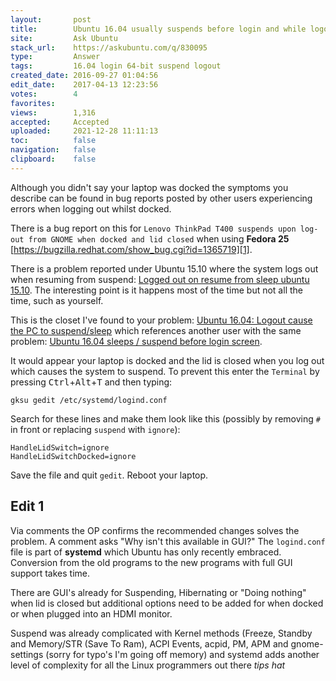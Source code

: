 ```yaml
---
layout:       post
title:        Ubuntu 16.04 usually suspends before login and while logout
site:         Ask Ubuntu
stack_url:    https://askubuntu.com/q/830095
type:         Answer
tags:         16.04 login 64-bit suspend logout
created_date: 2016-09-27 01:04:56
edit_date:    2017-04-13 12:23:56
votes:        4
favorites:    
views:        1,316
accepted:     Accepted
uploaded:     2021-12-28 11:11:13
toc:          false
navigation:   false
clipboard:    false
---
```


Although you didn't say your laptop was docked the symptoms you describe can be found in bug reports posted by other users experiencing errors when logging out whilst docked.

There is a bug report on this for `Lenovo ThinkPad T400 suspends upon log-out from GNOME when docked and lid closed` when using **Fedora 25** [https://bugzilla.redhat.com/show_bug.cgi?id=1365719][1].

There is a problem reported under Ubuntu 15.10 where the system logs out when resuming from suspend: [Logged out on resume from sleep ubuntu 15.10][2]. The interesting point is it happens most of the time but not all the time, such as yourself.

This is the closet I've found to your problem: [Ubuntu 16.04: Logout cause the PC to suspend/sleep][3] which references another user with the same problem: [Ubuntu 16.04 sleeps / suspend before login screen][4]. 

It would appear your laptop is docked and the lid is closed when you log out which causes the system to suspend. To prevent this enter the `Terminal` by pressing <kbd>Ctrl</kbd>+<kbd>Alt</kbd>+<kbd>T</kbd> and then typing:

``` 
gksu gedit /etc/systemd/logind.conf

```

Search for these lines and make them look like this (possibly by removing `#` in front or replacing `suspend` with `ignore`):

``` 
HandleLidSwitch=ignore
HandleLidSwitchDocked=ignore

```

Save the file and quit `gedit`. Reboot your laptop.

## Edit 1


Via comments the OP confirms the recommended changes solves the problem. A comment asks "Why isn't this available in GUI?" The `logind.conf` file is part of **systemd** which Ubuntu has only recently embraced. Conversion from the old programs to the new programs with full GUI support takes time.

There are GUI's already for Suspending, Hibernating or "Doing nothing" when lid is closed but additional options need to be added for when docked or when plugged into an HDMI monitor.

Suspend was already complicated with Kernel methods (Freeze, Standby and Memory/STR (Save To Ram), ACPI Events, acpid, PM, APM and gnome-settings (sorry for typo's I'm going off memory) and systemd adds another level of complexity for all the Linux programmers out there *tips hat*

  [1]: https://bugzilla.redhat.com/show_bug.cgi?id=1365719
  [2]: https://askubuntu.com/questions/745944/logged-out-on-resume-from-sleep-ubuntu-15-10
  [3]: https://askubuntu.com/questions/802311/ubuntu-16-04-logout-cause-the-pc-to-suspend-sleep
  [4]: https://askubuntu.com/questions/794055/ubuntu-16-04-sleeps-suspend-before-login-screen

